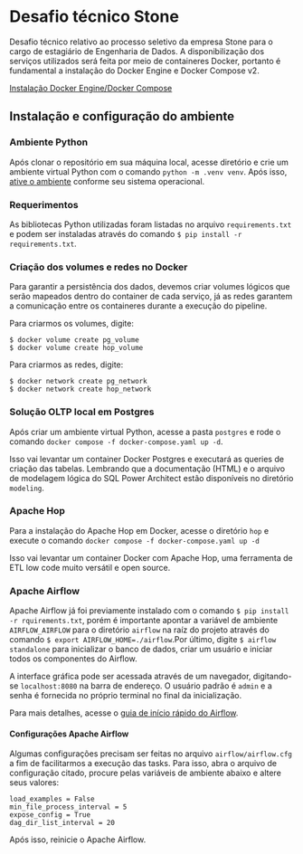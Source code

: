 # Desafio técnico Stone

Desafio técnico relativo ao processo seletivo da empresa Stone para o cargo de estagiário de Engenharia de Dados.
A disponibilização dos serviços utilizados será feita por meio de containeres Docker, portanto é fundamental a instalação do Docker Engine e Docker Compose v2.

[Instalação Docker Engine/Docker Compose](https://docs.docker.com/engine/install/)

## Instalação e configuração do ambiente

### Ambiente Python
Após clonar o repositório em sua máquina local, acesse diretório e crie um ambiente virtual Python com o comando `python -m .venv venv`.
Após isso, [ative o ambiente](https://docs.python.org/3/library/venv.html) conforme seu sistema operacional.

### Requerimentos
As bibliotecas Python utilizadas foram listadas no arquivo `requirements.txt` e podem ser instaladas através do comando `$ pip install -r requirements.txt`.

### Criação dos volumes e redes no Docker
Para garantir a persistência dos dados, devemos criar volumes lógicos que serão mapeados dentro do container de cada serviço, já as redes garantem a comunicação entre os containeres durante a execução do pipeline.

Para criarmos os volumes, digite:
```
$ docker volume create pg_volume
$ docker volume create hop_volume
```

Para criarmos as redes, digite:
```
$ docker network create pg_network
$ docker network create hop_network
```

### Solução OLTP local em Postgres
Após criar um ambiente virtual Python, acesse a pasta `postgres` e rode o comando `docker compose -f docker-compose.yaml up -d`.

Isso vai levantar um container Docker Postgres e executará as queries de criação das tabelas.
Lembrando que a documentação (HTML) e o arquivo de modelagem lógica do SQL Power Architect estão disponíveis no diretório `modeling`.

### Apache Hop
Para a instalação do Apache Hop em Docker, acesse o diretório `hop` e execute o comando `docker compose -f docker-compose.yaml up -d`

Isso vai levantar um container Docker com Apache Hop, uma ferramenta de ETL low code muito versátil e open source.

### Apache Airflow
Apache Airflow já foi previamente instalado com o comando `$ pip install -r rquirements.txt`, porém é importante apontar a variável de ambiente `AIRFLOW_AIRFLOW` para o diretório `airflow` na raíz do projeto através do comando `$ export AIRFLOW_HOME=./airflow`.Por último, digite `$ airflow standalone` para inicializar o banco de dados, criar um usuário e iniciar todos os componentes do Airflow.

A interface gráfica pode ser acessada através de um navegador, digitando-se `localhost:8080` na barra de endereço. O usuário padrão é `admin` e a senha é fornecida no próprio terminal no final da inicialização.

Para mais detalhes, acesse o [guia de início rápido do Airflow](https://airflow.apache.org/docs/apache-airflow/stable/start.html).

#### Configurações Apache Airflow
Algumas configurações precisam ser feitas no arquivo `airflow/airflow.cfg` a fim de facilitarmos a execução das tasks. Para isso, abra o arquivo de configuração citado, procure pelas variáveis de ambiente abaixo e altere seus valores:

```
load_examples = False
min_file_process_interval = 5
expose_config = True
dag_dir_list_interval = 20
```
Após isso, reinicie o Apache Airflow.

